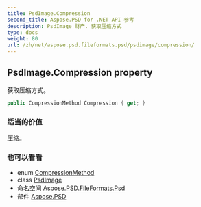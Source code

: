 ```yaml
---
title: PsdImage.Compression
second_title: Aspose.PSD for .NET API 参考
description: PsdImage 财产. 获取压缩方式
type: docs
weight: 80
url: /zh/net/aspose.psd.fileformats.psd/psdimage/compression/
---
```

## PsdImage.Compression property

获取压缩方式。

```csharp
public CompressionMethod Compression { get; }
```

### 适当的价值

压缩。

### 也可以看看

* enum [CompressionMethod](../../compressionmethod/)
* class [PsdImage](../)
* 命名空间 [Aspose.PSD.FileFormats.Psd](../../psdimage/)
* 部件 [Aspose.PSD](../../../)


